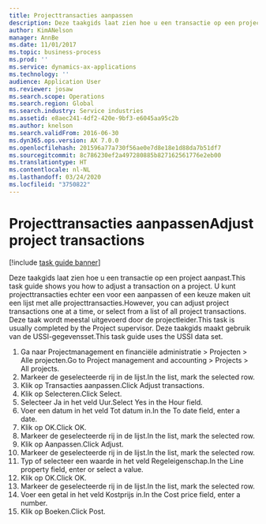 ```yaml
---
title: Projecttransacties aanpassen
description: Deze taakgids laat zien hoe u een transactie op een project aanpast.
author: KimANelson
manager: AnnBe
ms.date: 11/01/2017
ms.topic: business-process
ms.prod: ''
ms.service: dynamics-ax-applications
ms.technology: ''
audience: Application User
ms.reviewer: josaw
ms.search.scope: Operations
ms.search.region: Global
ms.search.industry: Service industries
ms.assetid: e8aec241-4df2-420e-9bf3-e6045aa95c2b
ms.author: knelson
ms.search.validFrom: 2016-06-30
ms.dyn365.ops.version: AX 7.0.0
ms.openlocfilehash: 201596a77a730f56ae0e7d8e18e1d88da7b51df7
ms.sourcegitcommit: 8c786230ef2a497280885b827162561776e2eb00
ms.translationtype: HT
ms.contentlocale: nl-NL
ms.lasthandoff: 03/24/2020
ms.locfileid: "3750822"
---
```

# <a name="adjust-project-transactions"></a><span data-ttu-id="5f6ad-103">Projecttransacties aanpassen</span><span class="sxs-lookup"><span data-stu-id="5f6ad-103">Adjust project transactions</span></span>

[!include [task guide banner](../../includes/task-guide-banner.md)]

<span data-ttu-id="5f6ad-104">Deze taakgids laat zien hoe u een transactie op een project aanpast.</span><span class="sxs-lookup"><span data-stu-id="5f6ad-104">This task guide shows you how to adjust a transaction on a project.</span></span> <span data-ttu-id="5f6ad-105">U kunt projecttransacties echter een voor een aanpassen of een keuze maken uit een lijst met alle projecttransacties.</span><span class="sxs-lookup"><span data-stu-id="5f6ad-105">However, you can adjust project transactions one at a time, or select from a list of all project transactions.</span></span> <span data-ttu-id="5f6ad-106">Deze taak wordt meestal uitgevoerd door de projectleider.</span><span class="sxs-lookup"><span data-stu-id="5f6ad-106">This task is usually completed by the Project supervisor.</span></span> <span data-ttu-id="5f6ad-107">Deze taakgids maakt gebruik van de USSI-gegevensset.</span><span class="sxs-lookup"><span data-stu-id="5f6ad-107">This task guide uses the USSI data set.</span></span>

1. <span data-ttu-id="5f6ad-108">Ga naar Projectmanagement en financiële administratie > Projecten > Alle projecten.</span><span class="sxs-lookup"><span data-stu-id="5f6ad-108">Go to Project management and accounting > Projects > All projects.</span></span> 
2. <span data-ttu-id="5f6ad-109">Markeer de geselecteerde rij in de lijst.</span><span class="sxs-lookup"><span data-stu-id="5f6ad-109">In the list, mark the selected row.</span></span> 
3. <span data-ttu-id="5f6ad-110">Klik op Transacties aanpassen.</span><span class="sxs-lookup"><span data-stu-id="5f6ad-110">Click Adjust transactions.</span></span> 
4. <span data-ttu-id="5f6ad-111">Klik op Selecteren.</span><span class="sxs-lookup"><span data-stu-id="5f6ad-111">Click Select.</span></span> 
5. <span data-ttu-id="5f6ad-112">Selecteer Ja in het veld Uur.</span><span class="sxs-lookup"><span data-stu-id="5f6ad-112">Select Yes in the Hour field.</span></span> 
6. <span data-ttu-id="5f6ad-113">Voer een datum in het veld Tot datum in.</span><span class="sxs-lookup"><span data-stu-id="5f6ad-113">In the To date field, enter a date.</span></span> 
7. <span data-ttu-id="5f6ad-114">Klik op OK.</span><span class="sxs-lookup"><span data-stu-id="5f6ad-114">Click OK.</span></span> 
8. <span data-ttu-id="5f6ad-115">Markeer de geselecteerde rij in de lijst.</span><span class="sxs-lookup"><span data-stu-id="5f6ad-115">In the list, mark the selected row.</span></span> 
9. <span data-ttu-id="5f6ad-116">Klik op Aanpassen.</span><span class="sxs-lookup"><span data-stu-id="5f6ad-116">Click Adjust.</span></span> 
10. <span data-ttu-id="5f6ad-117">Markeer de geselecteerde rij in de lijst.</span><span class="sxs-lookup"><span data-stu-id="5f6ad-117">In the list, mark the selected row.</span></span> 
11. <span data-ttu-id="5f6ad-118">Typ of selecteer een waarde in het veld Regeleigenschap.</span><span class="sxs-lookup"><span data-stu-id="5f6ad-118">In the Line property field, enter or select a value.</span></span> 
12. <span data-ttu-id="5f6ad-119">Klik op OK.</span><span class="sxs-lookup"><span data-stu-id="5f6ad-119">Click OK.</span></span> 
13. <span data-ttu-id="5f6ad-120">Markeer de geselecteerde rij in de lijst.</span><span class="sxs-lookup"><span data-stu-id="5f6ad-120">In the list, mark the selected row.</span></span> 
14. <span data-ttu-id="5f6ad-121">Voer een getal in het veld Kostprijs in.</span><span class="sxs-lookup"><span data-stu-id="5f6ad-121">In the Cost price field, enter a number.</span></span> 
15. <span data-ttu-id="5f6ad-122">Klik op Boeken.</span><span class="sxs-lookup"><span data-stu-id="5f6ad-122">Click Post.</span></span> 
